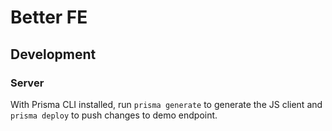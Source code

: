 # Better FE

## Development

### Server

With Prisma CLI installed, run `prisma generate` to generate the JS client and `prisma deploy` to push changes to demo endpoint.
